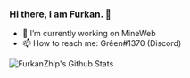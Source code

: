 ### Hi there, i am Furkan. 👋
- 🔭 I’m currently working on MineWeb
- 📫 How to reach me: Grêen#1370 (Discord)

<img align="left" alt="FurkanZhlp's Github Stats" src="https://github-readme-stats.vercel.app/api?username=FurkanZhlp&show_icons=true&theme=dark&count_private=true" />

<!--
**FurkanZhlp/FurkanZhlp** is a ✨ _special_ ✨ repository because its `README.md` (this file) appears on your GitHub profile.

Here are some ideas to get you started:

- 🔭 I’m currently working on ...
- 🌱 I’m currently learning ...
- 👯 I’m looking to collaborate on ...
- 🤔 I’m looking for help with ...
- 💬 Ask me about ...
- 📫 How to reach me: ...
- 😄 Pronouns: ...
- ⚡ Fun fact: ...
-->
